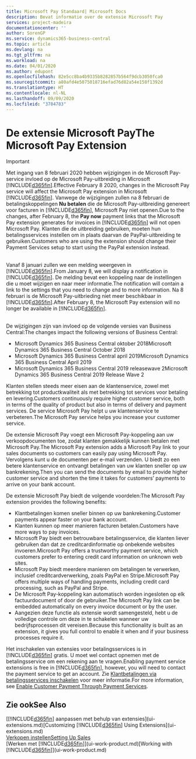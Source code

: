 ```yaml
---
title: Microsoft Pay Standaard| Microsoft Docs
description: Bevat informatie over de extensie Microsoft Pay
services: project-madeira
documentationcenter: ''
author: SorenGP
ms.service: dynamics365-business-central
ms.topic: article
ms.devlang: na
ms.tgt_pltfrm: na
ms.workload: na
ms.date: 04/01/2020
ms.author: edupont
ms.openlocfilehash: 82e5cc8ba4b9335b8282857b564f9dcb3050fca0
ms.sourcegitcommit: a80afd4e5075018716efad76d82a54e158f1392d
ms.translationtype: HT
ms.contentlocale: nl-NL
ms.lasthandoff: 09/09/2020
ms.locfileid: "3784783"
---
```

# <a name="the-microsoft-pay-extension"></a><span data-ttu-id="83fa8-103">De extensie Microsoft Pay</span><span class="sxs-lookup"><span data-stu-id="83fa8-103">The Microsoft Pay Extension</span></span>

> [!IMPORTANT]
> <span data-ttu-id="83fa8-104">Met ingang van 8 februari 2020 hebben wijzigingen in de Microsoft Pay-service invloed op de Microsoft Pay-uitbreiding in Microsoft [!INCLUDE[d365fin](includes/d365fin_long_md.md)].</span><span class="sxs-lookup"><span data-stu-id="83fa8-104">Effective February 8 2020, changes in the Microsoft Pay service will affect the Microsoft Pay extension in Microsoft [!INCLUDE[d365fin](includes/d365fin_long_md.md)].</span></span> <span data-ttu-id="83fa8-105">Vanwege de wijzigingen zullen na 8 februari de betalingskoppelingen **Nu betalen** die de Microsoft Pay-uitbreiding genereert voor facturen in [!INCLUDE[d365fin](includes/d365fin_md.md)], Microsoft Pay niet openen.</span><span class="sxs-lookup"><span data-stu-id="83fa8-105">Due to the changes, after February 8, the **Pay now** payment links that the Microsoft Pay extension generates for invoices in [!INCLUDE[d365fin](includes/d365fin_md.md)] will not open Microsoft Pay.</span></span> <span data-ttu-id="83fa8-106">Klanten die de uitbreiding gebruiken, moeten hun betalingsservices instellen om in plaats daarvan de PayPal-uitbreiding te gebruiken.</span><span class="sxs-lookup"><span data-stu-id="83fa8-106">Customers who are using the extension should change their Payment Services setup to start using the PayPal extension instead.</span></span><br /></br>
>
> <span data-ttu-id="83fa8-107">Vanaf 8 januari zullen we een melding weergeven in [!INCLUDE[d365fin](includes/d365fin_md.md)].</span><span class="sxs-lookup"><span data-stu-id="83fa8-107">From January 8, we will display a notification in [!INCLUDE[d365fin](includes/d365fin_md.md)].</span></span> <span data-ttu-id="83fa8-108">De melding bevat een koppeling naar de instellingen die u moet wijzigen en naar meer informatie.</span><span class="sxs-lookup"><span data-stu-id="83fa8-108">The notification will contain a link to the settings that you need to change and to more information.</span></span> <span data-ttu-id="83fa8-109">Na 8 februari is de Microsoft Pay-uitbrieding niet meer beschikbaar in [!INCLUDE[d365fin](includes/d365fin_md.md)].</span><span class="sxs-lookup"><span data-stu-id="83fa8-109">After February 8, the Microsoft Pay extension will no longer be available in [!INCLUDE[d365fin](includes/d365fin_md.md)].</span></span><br /></br>
>
> <span data-ttu-id="83fa8-110">De wijzigingen zijn van invloed op de volgende versies van Business Central:</span><span class="sxs-lookup"><span data-stu-id="83fa8-110">The changes impact the following versions of Business Central:</span></span>
> - <span data-ttu-id="83fa8-111">Microsoft Dynamics 365 Business Central oktober 2018</span><span class="sxs-lookup"><span data-stu-id="83fa8-111">Microsoft Dynamics 365 Business Central October 2018</span></span>
> - <span data-ttu-id="83fa8-112">Microsoft Dynamics 365 Business Central april 2019</span><span class="sxs-lookup"><span data-stu-id="83fa8-112">Microsoft Dynamics 365 Business Central April 2019</span></span>
> - <span data-ttu-id="83fa8-113">Microsoft Dynamics 365 Business Central 2019 releasewave 2</span><span class="sxs-lookup"><span data-stu-id="83fa8-113">Microsoft Dynamics 365 Business Central 2019 Release Wave 2</span></span>

<span data-ttu-id="83fa8-114">Klanten stellen steeds meer eisen aan de klantenservice, zowel met betrekking tot productkwaliteit als met betrekking tot services voor betaling en levering.</span><span class="sxs-lookup"><span data-stu-id="83fa8-114">Customers continuously require higher customer service, both in terms of the quality of product but also in terms of delivery and payment services.</span></span> <span data-ttu-id="83fa8-115">De service Microsoft Pay helpt u uw klantenservice te verbeteren.</span><span class="sxs-lookup"><span data-stu-id="83fa8-115">The Microsoft Pay service helps you increase your customer service.</span></span>

<span data-ttu-id="83fa8-116">De extensie Microsoft Pay voegt een Microsoft Pay-koppeling aan uw verkoopdocumenten toe, zodat klanten gemakkelijk kunnen betalen met Microsoft Pay.</span><span class="sxs-lookup"><span data-stu-id="83fa8-116">The Microsoft Pay extension adds a Microsoft Pay link to your sales documents so customers can easily pay using Microsoft Pay.</span></span> <span data-ttu-id="83fa8-117">Vervolgens kunt u de documenten per e-mail verzenden. U biedt zo een betere klantenservice en ontvangt betalingen van uw klanten sneller op uw bankrekening.</span><span class="sxs-lookup"><span data-stu-id="83fa8-117">Then you can send the documents by email to provide higher customer service and shorten the time it takes for customers’ payments to arrive on your bank account.</span></span>

<span data-ttu-id="83fa8-118">De extensie Microsoft Pay biedt de volgende voordelen:</span><span class="sxs-lookup"><span data-stu-id="83fa8-118">The Microsoft Pay extension provides the following benefits:</span></span>
- <span data-ttu-id="83fa8-119">Klantbetalingen komen sneller binnen op uw bankrekening.</span><span class="sxs-lookup"><span data-stu-id="83fa8-119">Customer payments appear faster on your bank account.</span></span>
- <span data-ttu-id="83fa8-120">Klanten kunnen op meer manieren facturen betalen.</span><span class="sxs-lookup"><span data-stu-id="83fa8-120">Customers have more ways to pay invoices.</span></span>
- <span data-ttu-id="83fa8-121">Microsoft Pay biedt een betrouwbare betalingsservice, die klanten liever gebruiken dan dat ze creditcardinformatie op onbekende websites invoeren.</span><span class="sxs-lookup"><span data-stu-id="83fa8-121">Microsoft Pay offers a trustworthy payment service, which customers prefer to entering credit card information on unknown web sites.</span></span>
- <span data-ttu-id="83fa8-122">Microsoft Pay biedt meerdere manieren om betalingen te verwerken, inclusief creditcardverwerking, zoals PayPal en Stripe.</span><span class="sxs-lookup"><span data-stu-id="83fa8-122">Microsoft Pay offers multiple ways of handling payments, including credit card processing, such as PayPal and Stripe.</span></span>
- <span data-ttu-id="83fa8-123">De Microsoft Pay-koppeling kan automatisch worden ingesloten op elk factuurdocument of door de gebruiker.</span><span class="sxs-lookup"><span data-stu-id="83fa8-123">The Microsoft Pay link can be embedded automatically on every invoice document or by the user.</span></span>
- <span data-ttu-id="83fa8-124">Aangezien deze functie als extensie wordt samengesteld, hebt u de volledige controle om deze in te schakelen wanneer uw bedrijfsprocessen dit vereisen.</span><span class="sxs-lookup"><span data-stu-id="83fa8-124">Because this functionality is built as an extension, it gives you full control to enable it when and if your business processes require it.</span></span>

<span data-ttu-id="83fa8-125">Het inschakelen van extensies voor betalingsservices is in [!INCLUDE[d365fin](includes/d365fin_md.md)] gratis. U moet wel contact opnemen met de betalingsservice om een rekening aan te vragen.</span><span class="sxs-lookup"><span data-stu-id="83fa8-125">Enabling payment service extensions is free in [!INCLUDE[d365fin](includes/d365fin_md.md)], however, you will need to contact the payment service to get an account.</span></span> <span data-ttu-id="83fa8-126">Zie [Klantbetalingen via betalingsservices inschakelen](sales-how-enable-payment-service-extensions.md) voor meer informatie.</span><span class="sxs-lookup"><span data-stu-id="83fa8-126">For more information, see [Enable Customer Payment Through Payment Services](sales-how-enable-payment-service-extensions.md).</span></span>

## <a name="see-also"></a><span data-ttu-id="83fa8-127">Zie ook</span><span class="sxs-lookup"><span data-stu-id="83fa8-127">See Also</span></span>
<span data-ttu-id="83fa8-128">[[!INCLUDE[d365fin](includes/d365fin_md.md)] aanpassen met behulp van extensies](ui-extensions.md)</span><span class="sxs-lookup"><span data-stu-id="83fa8-128">[Customizing [!INCLUDE[d365fin](includes/d365fin_md.md)] Using Extensions](ui-extensions.md)</span></span>  
[<span data-ttu-id="83fa8-129">Verkopen instellen</span><span class="sxs-lookup"><span data-stu-id="83fa8-129">Setting Up Sales</span></span>](sales-setup-sales.md)  
<span data-ttu-id="83fa8-130">[Werken met [!INCLUDE[d365fin](includes/d365fin_md.md)]](ui-work-product.md)</span><span class="sxs-lookup"><span data-stu-id="83fa8-130">[Working with [!INCLUDE[d365fin](includes/d365fin_md.md)]](ui-work-product.md)</span></span>
